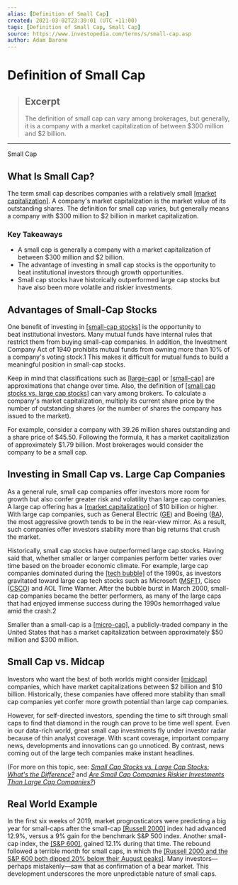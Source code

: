 ```yaml
---
alias: [Definition of Small Cap]
created: 2021-03-02T23:39:01 (UTC +11:00)
tags: [Definition of Small Cap, Small Cap]
source: https://www.investopedia.com/terms/s/small-cap.asp
author: Adam Barone
---
```


# Definition of Small Cap

> ## Excerpt
> The definition of small cap can vary among brokerages, but generally, it is a company with a market capitalization of between $300 million and $2 billion.

---

Small Cap
## What Is Small Cap?

The term small cap describes companies with a relatively small [[market capitalization]](https://www.investopedia.com/terms/m/marketcapitalization.asp). A company's market capitalization is the market value of its outstanding shares. The definition for small cap varies, but generally means a company with $300 million to $2 billion in market capitalization.

### Key Takeaways

-   A small cap is generally a company with a market capitalization of between $300 million and $2 billion.
-   The advantage of investing in small cap stocks is the opportunity to beat institutional investors through growth opportunities.
-   Small cap stocks have historically outperformed large cap stocks but have also been more volatile and riskier investments.

## Advantages of Small-Cap Stocks

One benefit of investing in [[small-cap stocks]](https://www.investopedia.com/investing/introduction-to-small-cap-stocks/) is the opportunity to beat institutional investors. Many mutual funds have internal rules that restrict them from buying small-cap companies. In addition, the Investment Company Act of 1940 prohibits mutual funds from owning more than 10% of a company's voting stock.1 This makes it difficult for mutual funds to build a meaningful position in small-cap stocks.

Keep in mind that classifications such as [[large-cap]](https://www.investopedia.com/terms/l/large-cap.asp) or [[small-cap]](https://www.investopedia.com/video/play/small-cap-stock/) are approximations that change over time. Also, the definition of [[small cap stocks vs. large cap stocks]](https://www.investopedia.com/articles/markets/022316/small-cap-vs-mid-cap-vs-large-cap-stocks-2016.asp) can vary among brokers. To calculate a company's market capitalization, multiply its current share price by the number of outstanding shares (or the number of shares the company has issued to the market).

For example, consider a company with 39.26 million shares outstanding and a share price of $45.50. Following the formula, it has a market capitalization of approximately $1.79 billion. Most brokerages would consider the company to be a small cap.

## Investing in Small Cap vs. Large Cap Companies

As a general rule, small cap companies offer investors more room for growth but also confer greater risk and volatility than large cap companies. A large cap offering has a [[market capitalization]](https://www.investopedia.com/terms/m/marketcapitalization.asp) of $10 billion or higher. With large cap companies, such as General Electric ([GE](https://www.investopedia.com/markets/quote?tvwidgetsymbol=ge)) and Boeing ([BA](https://www.investopedia.com/markets/quote?tvwidgetsymbol=ba)), the most aggressive growth tends to be in the rear-view mirror. As a result, such companies offer investors stability more than big returns that crush the market.

Historically, small cap stocks have outperformed large cap stocks. Having said that, whether smaller or larger companies perform better varies over time based on the broader economic climate. For example, large cap companies dominated during the [[tech bubble]](https://www.investopedia.com/terms/t/tech_bubble.asp) of the 1990s, as investors gravitated toward large cap tech stocks such as Microsoft ([MSFT](https://www.investopedia.com/markets/quote?tvwidgetsymbol=msft)), Cisco ([CSCO](https://www.investopedia.com/markets/quote?tvwidgetsymbol=csco)) and AOL Time Warner. After the bubble burst in March 2000, small-cap companies became the better performers, as many of the large caps that had enjoyed immense success during the 1990s hemorrhaged value amid the crash.2

Smaller than a small-cap is a [[micro-cap]](https://www.investopedia.com/terms/m/microcapstock.asp), a publicly-traded company in the United States that has a market capitalization between approximately $50 million and $300 million.

## Small Cap vs. Midcap

Investors who want the best of both worlds might consider [[midcap]](https://www.investopedia.com/terms/m/midcapstock.asp) companies, which have market capitalizations between $2 billion and $10 billion. Historically, these companies have offered more stability than small cap companies yet confer more growth potential than large cap companies.

However, for self-directed investors, spending the time to sift through small caps to find that diamond in the rough can prove to be time well spent. Even in our data-rich world, great small cap investments fly under investor radar because of thin analyst coverage. With scant coverage, important company news, developments and innovations can go unnoticed. By contrast, news coming out of the large tech companies make instant headlines.

(For more on this topic, see: _[Small Cap Stocks vs. Large Cap Stocks: What's the Difference?](https://www.investopedia.com/articles/markets/022316/small-cap-vs-mid-cap-vs-large-cap-stocks-2016.asp)_ and [_Are Small Cap Companies Riskier Investments Than Large Cap Companies?_](https://www.investopedia.com/ask/answers/022715/are-small-cap-companies-more-risky-investments-large-cap-companies.asp))

## Real World Example

In the first six weeks of 2019, market prognosticators were predicting a big year for small-caps after the small-cap [[Russell 2000]](https://www.investopedia.com/terms/r/russell2000.asp) index had advanced 12.9%, versus a 9% gain for the benchmark S&P 500 index. Another small-cap index, the [[S&P 600]](https://www.investopedia.com/terms/s/sp600.asp), gained 12.1% during that time. The rebound followed a terrible month for small caps, in which the [[Russell 2000 and the S&P 600 both dipped 20% below their August peaks]](https://www.reuters.com/article/us-usa-stocks-smallcaps/small-cap-stocks-shrug-off-debt-concerns-for-the-moment-idUSKCN1PU220). Many investors—perhaps mistakenly—saw that as confirmation of a bear market. This development underscores the more unpredictable nature of small caps.
